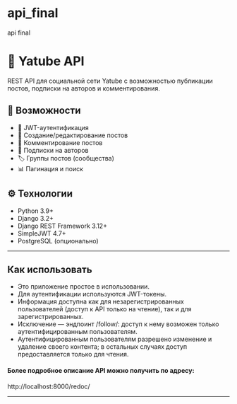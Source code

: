 # api_final
api final
# 🚀 Yatube API

REST API для социальной сети Yatube с возможностью публикации постов, подписки на авторов и комментирования.

## 📌 Возможности

- 🔐 JWT-аутентификация
- 📝 Создание/редактирование постов
- 💬 Комментирование постов
- 🔔 Подписки на авторов
- 🏷️ Группы постов (сообщества)
- 📊 Пагинация и поиск

## ⚙️ Технологии

- Python 3.9+
- Django 3.2+
- Django REST Framework 3.12+
- SimpleJWT 4.7+
- PostgreSQL (опционально)

***
## Как использовать

- Это приложение простое в использовании.
- Для аутентификации используются JWT-токены.
- Информация доступна как для незарегистрированных пользователей 
  (доступ к API только на чтение), так и для зарегистрированных.
- Исключение — эндпоинт /follow/: доступ к нему возможен только аутентифицированным пользователям.  
- Аутентифицированным пользователям разрешено изменение и удаление своего контента;
  в остальных случаях доступ предоставляется только для чтения.


#### Более подробное описание API можно получить по адресу:
http://localhost:8000/redoc/
***
